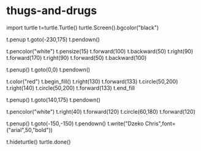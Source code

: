 # thugs-and-drugs
import turtle
t=turtle.Turtle()
turtle.Screen().bgcolor("black")

t.penup
t.goto(-230,175)
t.pendown()

t.pencolor("white")
t.pensize(15)
t.forward(100)
t.backward(50)
t.right(90)
t.forward(170)
t.right(90)
t.forward(50)
t.backward(100)

t.penup()
t.goto(0,0)
t.pendown()

t.color("red")
t.begin_fill()
t.right(130)
t.forward(133)
t.circle(50,200)
t.right(140)
t.circle(50,200)
t.forward(133)
t.end_fill

t.penup()
t.goto(140,175)
t.pendown()

t.pencolor("white")
t.right(40)
t.forward(120)
t.circle(60,180)
t.forward(120)

t.penup()
t.goto(-150,-150)
t.pendown()
t.write("Dzeko Chris",font=("arial",50,"bold"))

t.hideturtle()
turtle.done()
